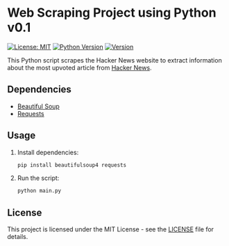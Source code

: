 # Web Scraping Project using Python v0.1

[![License: MIT](https://img.shields.io/badge/License-MIT-yellow.svg)](https://opensource.org/licenses/MIT)
[![Python Version](https://img.shields.io/badge/Python-3.8-maroon.svg)](https://www.python.org/downloads/release/python-380/)
[![Version](https://img.shields.io/badge/Version-0.1-green.svg)](https://github.com/yourusername/yourrepository/releases/tag/v0.1)

This Python script scrapes the Hacker News website to extract information about the most upvoted article from [Hacker News](https://news.ycombinator.com/).

## Dependencies

- [Beautiful Soup](https://www.crummy.com/software/BeautifulSoup/)
- [Requests](https://docs.python-requests.org/en/latest/)

## Usage

1. Install dependencies:

   ```bash
   pip install beautifulsoup4 requests
   ```

2. Run the script:

   ```bash
   python main.py
   ```

## License

This project is licensed under the MIT License - see the [LICENSE](LICENSE) file for details.
